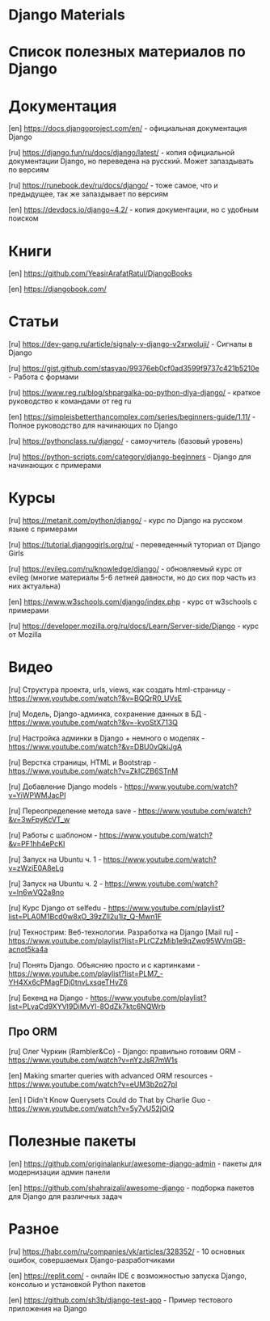 # Django Materials
# Список полезных материалов по Django

# Документация

[en] https://docs.djangoproject.com/en/ - официальная документация Django

[ru] https://django.fun/ru/docs/django/latest/ - копия официальной документации Django, но переведена на русский. Может запаздывать по версиям

[ru] https://runebook.dev/ru/docs/django/ - тоже самое, что и предыдущее, так же запаздывает по версиям

[en] https://devdocs.io/django~4.2/ - копия документации, но с удобным поиском


# Книги
[en] https://github.com/YeasirArafatRatul/DjangoBooks

[en] https://djangobook.com/


# Статьи
[ru] https://dev-gang.ru/article/signaly-v-django-v2xrwoluji/ - Сигналы в Django

[ru] https://gist.github.com/stasyao/99376eb0cf0ad3599f9737c421b5210e - Работа с формами

[ru] https://www.reg.ru/blog/shpargalka-po-python-dlya-django/ - краткое руководство к командами от reg ru

[en] https://simpleisbetterthancomplex.com/series/beginners-guide/1.11/ - Полное руководство для начинающих по Django

[ru] https://pythonclass.ru/django/ - самоучитель (базовый уровень)

[ru] https://python-scripts.com/category/django-beginners - Django для начинающих с примерами


# Курсы
[ru] https://metanit.com/python/django/ - курс по Django на русском языке с примерами

[ru] https://tutorial.djangogirls.org/ru/ - переведенный туториал от Django Girls

[ru] https://evileg.com/ru/knowledge/django/ - обновляемый курс от evileg (многие материалы 5-6 летней давности, но до сих пор часть из них актуальна)

[en] https://www.w3schools.com/django/index.php - курс от w3schools с примерами

[ru] https://developer.mozilla.org/ru/docs/Learn/Server-side/Django - курс от Mozilla


# Видео
[ru] Структура проекта, urls, views, как создать html-страницу - https://www.youtube.com/watch?&v=BQQrR0_UVsE

[ru] Модель, Django-админка, сохранение данных в БД - https://www.youtube.com/watch?&v=-kvoStX713Q

[ru] Настройка админки в Django + немного о моделях - https://www.youtube.com/watch?&v=DBU0vQkiJgA

[ru] Верстка страницы, HTML и Bootstrap - https://www.youtube.com/watch?v=ZkICZB6STnM

[ru] Добавление Django models - https://www.youtube.com/watch?v=YiWPWMJacPI

[ru] Переопределение метода save - https://www.youtube.com/watch?&v=3wFpyKcVT_w

[ru] Работы с шаблоном - https://www.youtube.com/watch?&v=PF1hh4ePcKI

[ru] Запуск на Ubuntu ч. 1 - https://www.youtube.com/watch?v=zWziE0A8eLg

[ru] Запуск на Ubuntu ч. 2 - https://www.youtube.com/watch?v=ln6wVQ2a8no

[ru] Курс Django от selfedu - https://www.youtube.com/playlist?list=PLA0M1Bcd0w8xO_39zZll2u1lz_Q-Mwn1F

[ru] Технострим: Веб-технологии. Разработка на Django [Mail ru] - https://www.youtube.com/playlist?list=PLrCZzMib1e9qZwq95WVmGB-acnot5ka4a

[ru] Понять Django. Объясняю просто и с картинками - https://www.youtube.com/playlist?list=PLM7_-YH4Xx6cPMagFDj0tnvLxsqeTHvZ6

[ru] Бекенд на Django - https://www.youtube.com/playlist?list=PLyaCd9XYVI9DiMvYl-8OdZk7ktc6NQWrb

## Про ORM

[ru] Олег Чуркин (Rambler&Co) - Django: правильно готовим ORM - https://www.youtube.com/watch?v=nYzJsR7mW1s

[en] Making smarter queries with advanced ORM resources - https://www.youtube.com/watch?v=eUM3b2q27pI

[en] I Didn't Know Querysets Could do That by Charlie Guo - https://www.youtube.com/watch?v=5y7vU52jOiQ



# Полезные пакеты
[en] https://github.com/originalankur/awesome-django-admin - пакеты для модернизации админ панели

[en] https://github.com/shahraizali/awesome-django - подборка пакетов для Django для различных задач


# Разное
[ru] https://habr.com/ru/companies/vk/articles/328352/ - 10 основных ошибок, совершаемых Django-разработчиками

[en] https://replit.com/ - онлайн IDE с возможностью запуска Django, консолью и установкой Python пакетов

[en] https://github.com/sh3b/django-test-app - Пример тестового приложения на Django
